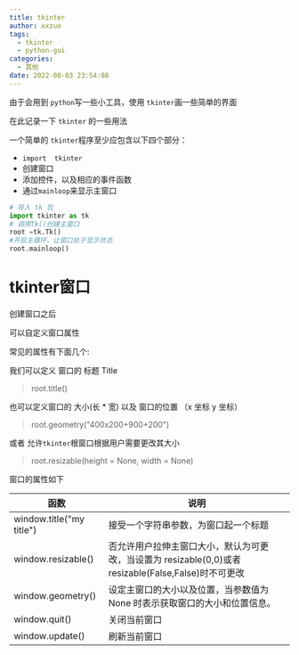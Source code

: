 ```yaml
---
title: tkinter
author: xxzuo
tags:
  - tkinter
  - python-gui
categories:
  - 其他
date: 2022-08-03 23:54:08
---
```




由于会用到 `python`写一些小工具，使用 `tkinter`画一些简单的界面

在此记录一下 `tkinter` 的一些用法

一个简单的 `tkinter`程序至少应包含以下四个部分：

- `import  tkinter`
- 创建窗口
- 添加控件，以及相应的事件函数
- 通过`mainloop`来显示主窗口

```python
# 导入 tk 包
import tkinter as tk
# 调用Tk()创建主窗口
root =tk.Tk()
#开启主循环，让窗口处于显示状态
root.mainloop()
```



# tkinter窗口

创建窗口之后

可以自定义窗口属性

常见的属性有下面几个:

我们可以定义 窗口的 标题 Title

> root.title()

也可以定义窗口的 大小(长 * 宽) 以及 窗口的位置 （x 坐标 y 坐标）

> root.geometry("400x200+900+200")

或者 允许`tkinter`根窗口根据用户需要更改其大小

> root.resizable(height = None, width = None)

窗口的属性如下

| 函数                     | 说明                                                         |
| ------------------------ | ------------------------------------------------------------ |
| window.title("my title") | 接受一个字符串参数，为窗口起一个标题                         |
| window.resizable()       | 否允许用户拉伸主窗口大小，默认为可更改，当设置为 resizable(0,0)或者resizable(False,False)时不可更改 |
| window.geometry()        | 设定主窗口的大小以及位置，当参数值为 None 时表示获取窗口的大小和位置信息。 |
| window.quit()            | 关闭当前窗口                                                 |
| window.update()          | 刷新当前窗口                                                 |



















